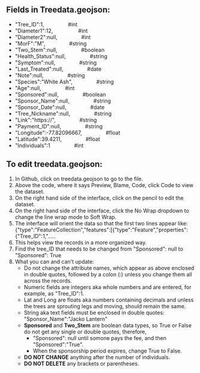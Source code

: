 ## ****Fields in Treedata.geojson:****
  * "Tree_ID":1,                   &emsp;&emsp;&emsp;&emsp;  #int
  * "Diameter1":12,               &emsp;&emsp; &emsp;&emsp;  #int  
  * "Diameter2":null,              &emsp;&emsp;&emsp;&emsp;  #int
  * "MorF":"M",                    &emsp;&emsp;&emsp;&emsp;  #string
  * "Two_Stem":null,               &emsp;&emsp;&emsp;&emsp;  #boolean
  * "Health_Status":null,          &emsp;&emsp;&emsp;&emsp;  #string
  * "Symptom":null,                &emsp;&emsp;&emsp;&emsp;  #string
  * "Last_Treated":null,           &emsp;&emsp;&emsp;&emsp;   #date
  * "Note":null,                  &emsp;&emsp;&emsp;&emsp;   #string
  * "Species":"White Ash",         &emsp;&emsp;&emsp;&emsp;   #string
  * "Age":null,                    &emsp;&emsp;&emsp;&emsp;   #int
  * "Sponsored":null,             &emsp;&emsp;&emsp;&emsp;   #boolean
  * "Sponsor_Name":null,          &emsp;&emsp;&emsp;&emsp;   #string
  * "Sponsor_Date":null,          &emsp;&emsp;&emsp;&emsp;   #date
  * "Tree_Nickname":null,         &emsp;&emsp;&emsp;&emsp;   #string
  * "Link":"https://",            &emsp;&emsp;&emsp;&emsp;   #string
  * "Payment_ID":null,            &emsp;&emsp;&emsp;&emsp;   #string
  * "Longitude":-77.82096667,     &emsp;&emsp;&emsp;&emsp;   #float
  * "Latitude":39.4211,           &emsp;&emsp;&emsp;&emsp;   #float
  * "Individuals":1               &emsp;&emsp;&emsp;&emsp;   #int

## ****To edit treedata.geojson:****
1. In Github, click on treedata.geojson to go to the file.
2. Above the code, where it says Preview, Blame, Code, click Code to view the dataset.
3. On the right hand side of the interface, click on the pencil to edit the dataset.
4. On the right hand side of the interface, click the No Wrap dropdown to change the line wrap mode to Soft Wrap.
5. The interface will orient the data so that the first two lines appear like:
   {"type":"FeatureCollection","features":[{"type":"Feature","properties":
   {"Tree_ID":1,".....
7. This helps view the records in a more organized way.
8. Find the tree_ID that needs to be changed from "Sponsored": null to "Sponsored": True
9. What you can and can't update:
      * Do not change the attribute names, which appear as above enclosed in double quotes, followed by a colon (:) unless you change them all across the records.
      * Numeric fields are integers aka whole numbers and are entered, for example, as "Tree_ID":1.
      * Lat and Long are floats aka numbers containing decimals and unless the trees are sprouting legs and moving, should remain the same.
      * String aka text fields must be enclosed in double quotes: "Sponsor_Name":"Jacko Lantern"
      * ****Sponsored**** and ****Two_Stem**** are boolean data types, so True or False do not get any single or double quotes, therefore,
        * "Sponsored": null until somone pays the fee, and then "Sponsored":"True".
        * When the sponsorship period expires, change True to False.
      * ****DO NOT CHANGE**** anything after the number of individuals.
      * ****DO NOT DELETE**** any brackets or parentheses. 
      
